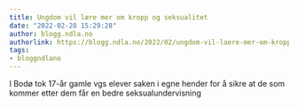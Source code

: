 ```yaml
---
title: Ungdom vil lære mer om kropp og seksualitet
date: "2022-02-28 15:29:28"
author: blogg.ndla.no
authorlink: https://blogg.ndla.no/2022/02/ungdom-vil-laere-mer-om-kropp-og-seksualitet/
tags:
- bloggndlano
---
```

I Bodø tok 17-år gamle vgs elever saken i egne hender for å sikre at de som kommer etter dem får en bedre seksualundervisning